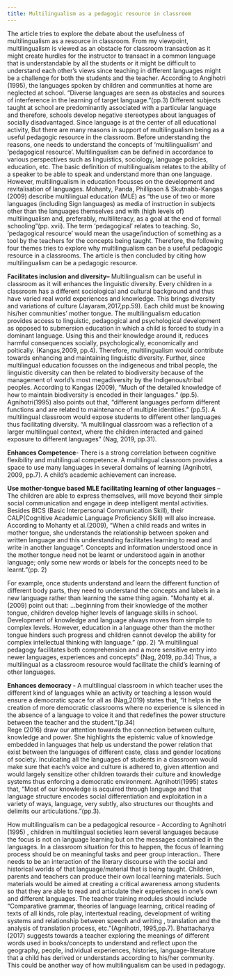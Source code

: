 ```yaml
---
title: Multilingualism as a pedagogic resource in classroom
---
```



The article tries to explore the debate about the usefulness of multilingualism as a resource in classroom. From my viewpoint, multilingualism is viewed as an obstacle for classroom transaction as it might create hurdles for the instructor to transact in a common language that is understandable by all the students or it might be difficult to understand each other’s views since teaching in different languages might be a challenge for both the students and the teacher. According to Angihotri (1995), the languages spoken by children and communities at home are neglected at school. “Diverse languages are seen as obstacles and sources of interference in the learning of target language.”(pp.3) Different subjects taught at school are predominantly associated with a particular language and therefore, schools develop negative stereotypes about languages of socially disadvantaged. Since language is at the center of all educational activity, But there are many reasons in support of multilingualism being as a useful pedagogic resource in the classroom. Before understanding the reasons, one needs to understand the concepts of ‘multilingualism’ and ‘pedagogical resource’. Multilingualism can be defined in accordance to various perspectives such as linguistics, sociology, language policies, education, etc. The basic definition of multilingualism relates to the ability of a speaker to be able to speak and understand more than one language. However, multilingualism in education focusses on the development and revitalisation of languages. Mohanty, Panda, Phillipson & Skutnabb-Kangas (2009) describe multilingual education (MLE) as “the use of two or more languages (including Sign languages) as media of instruction in subjects other than the languages themselves  and with (high levels of) multilingualism and, preferably, multiliteracy, as a goal at the end of formal schooling”(pp. xvii). The term ‘pedagogical’ relates to teaching. So, ‘pedagogical resource’ would mean the usage/induction of something as a tool by the teachers for the concepts being taught. Therefore, the following four themes tries to explore why multilingualism can be a useful pedagogic resource in a classrooms. The article is then concluded by citing how multilingualism can be a pedagogic resource.


**Facilitates inclusion and diversity–** Multilingualism can be useful in classroom as it will enhances the linguistic diversity. Every children in a classroom has a different sociological and cultural background and thus have varied real world experiences and knowledge. This brings diversity and variations of culture (Jayaram,2017,pp.59). Each child must be knowing his/her communities’ mother tongue. The multilingualism education provides access to linguistic, pedagogical and psychological development as opposed to submersion education in which a child is forced to study in a dominant language. Using this and their knowledge around it, reduces harmful consequences socially, psychologically, economically and poltically. (Kangas,2009, pp.4). Therefore, multilingualism would contribute towards enhancing and maintaining linguistic diversity. Further, since multilingual education focusses on the indigeneous and tribal people, the linguistic diversity can then be related to biodiversity because of the management of world’s most megadiversity by the Indigenous/tribal peoples. According to Kangas (2009), “Much of the detailed knowledge of how to maintain biodiversity is encoded in their languages.” (pp.5). Agnihotri(1995) also points out that, “different languages perform different functions and are related to maintenance of multiple identities.” (pp.5).
A multilingual classroom would expose students to different other languages thus facilitating diversity. “A multilingual classroom was a reflection of a larger multilingual context, where the children interacted and gained exposure to different languages” (Nag, 2019, pp.31).


**Enhances Competence**- There is a strong correlation between cognitive flexibility and multilingual competence. A multilingual classroom provides a space to use many languages in several domains of learning (Agnihotri, 2009, pp.7).  A child’s academic achievement can increase. 


**Use mother-tongue based MLE facilitating learning of other languages** – The children are able to express themselves, will move beyond their simple social communication and engage in deep intelligent mental activities. Besides BICS (Basic Interpersonal Communication Skill), their CALP(Cognitive Academic Language Proficiency Skill) will also increase. According to Mohanty et al.(2009), “When a child reads and writes in mother tongue, she understands the relationship between spoken and written language and this understanding facilitates learning to read and write in another language”. Concepts and information understood once in the mother tongue need not be learnt or understood again in another language; only some new words or labels for the concepts need to be learnt.”(pp. 2) 

For example, once students understand and learn the different function of different body parts, they need to understand the concepts and labels in a new language rather than learning the same thing again.
“Mohanty et al. (2009) point out that: …beginning from their knowledge of the mother tongue, children develop higher levels of language skills in school. Development of knowledge and language always moves from simple to complex levels. However, education in a language other than the mother tongue hinders such progress and children cannot develop the ability for complex intellectual thinking with language.” (pp. 2)
“A multilingual pedagogy facilitates both comprehension and a more sensitive entry into newer languages, experiences and concepts” (Nag, 2019, pp.34) Thus, a multilingual as a classroom resource would facilitate the child’s learning of other languages.


**Enhances democracy -** A multilingual classroom in which teacher uses the different kind of languages while an activity or teaching a lesson would ensure a democratic space for all as (Nag,2019) states that, “It helps in the creation of more democratic classrooms where no experience is silenced in the absence of a language to voice it and that redefines the power structure between the teacher and the student.”(p.34)\
Rege (2016) draw our attention towards the connection between culture, knowledge and power. She highlights the epistemic value of knowledge embedded in languages that help us understand the power relation that exist between the languages of different caste, class and gender locations of society. Inculcating all the languages of students in a classroom would make sure that each’s voice and culture is adhered to, given attention and would largely sensitize other children towards their culture and knowledge systems thus enforcing a democratic environment. 
Agnihotri(1995) states that, “Most of our knowledge is acquired through language and that language structure encodes social differentiation and exploitation in a variety of ways, language, very subtly, also structures our thoughts and delimits our articulations.”(pp.3).

How multilingualism can be a pedagogical resource - According to Agnihotri (1995) , children in multilingual societies learn several languages because the focus is not on language learning but on the messages contained in the languages. In a classroom situation for this to happen, the focus of learning process should be on meaningful tasks and peer group interaction.. There needs to be an interaction of the literary discourse with the social and historical worlds of that language/material that is being taught. Children, parents and teachers can produce their own local learning materials. Such materials would be aimed at creating a critical awareness among students so that they are able to read and articulate their experiences in one’s own and different languages. The teacher training modules should include “Comparative grammar, theories of language learning, critical reading of texts of all kinds, role play, intertextual reading, development of writing systems and relationship between speech and writing , translation and the analysis of translation process, etc.”(Agnihotri, 1995,pp.7). Bhattacharya (2017) suggests towards a teacher exploring the meanings of different words used in books/concepts to understand and reflect upon the geography, people, individual experiences, histories, language-literature that a child has derived or understands according to his/her community. This could be another way of how multilingualism can be used in pedagogy.